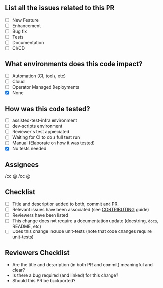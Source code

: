 <!--
Please include a summary of the change and which issue is fixed. Please also include relevant motivation and context. List any dependencies that are required for this change.

You can refer to [Kubernetes community documentation] on writing good commit messages, which provides good tips and ideas.

Some PRs address specific issues. Please, refer to the [CONTRIBUTING] documentation for more
information on how to link a PR to an existing issue.

It's recommended to take a few extra minutes to provide more information about
how this code was tested. Here are some questions that may be worth answering:

- Should this PR be tested by the reviewer?
- Is this PR relying on CI for an e2e test run?
- Should this PR be tested in a specific environment?
- Any logs, screenshots, etc that can help with the review process?

-->

## List all the issues related to this PR

- [ ] New Feature <!-- new functionality -->
- [ ] Enhancement <!-- refactor, code changes, improvement, that won't add new features -->
- [ ] Bug fix
- [ ] Tests
- [ ] Documentation
- [ ] CI/CD <!-- Notice that changes for Dockerfiles/Jenkinsfiles aren't tested in CI due to a known bug. -->

## What environments does this code impact?

- [ ] Automation (CI, tools, etc)
- [ ] Cloud
- [ ] Operator Managed Deployments
- [x] None

## How was this code tested?

<!-- Please, select one or more if needed: -->

- [ ] assisted-test-infra environment
- [ ] dev-scripts environment
- [ ] Reviewer's test appreciated
- [ ] Waiting for CI to do a full test run
- [ ] Manual (Elaborate on how it was tested)
- [x] No tests needed

## Assignees

<!--
Please, add one or two reviewers that could help review this PR. Use `/assign` if you want to assign
this PR directly to someone.
-->

/cc @
/cc @

## Checklist

- [ ] Title and description added to both, commit and PR.
- [ ] Relevant issues have been associated (see [CONTRIBUTING] guide)
- [ ] Reviewers have been listed
- [ ] This change does not require a documentation update (docstring, `docs`, README, etc)
- [ ] Does this change include unit-tests (note that code changes require unit-tests)

## Reviewers Checklist

- Are the title and description (in both PR and commit) meaningful and clear?
- Is there a bug required (and linked) for this change?
- Should this PR be backported?

[Kubernetes community documentation]: https://github.com/kubernetes/community/blob/master/contributors/guide/pull-requests.md#commit-message-guidelines
[CONTRIBUTING]: https://github.com/openshift/assisted-service/blob/master/CONTRIBUTING.md
